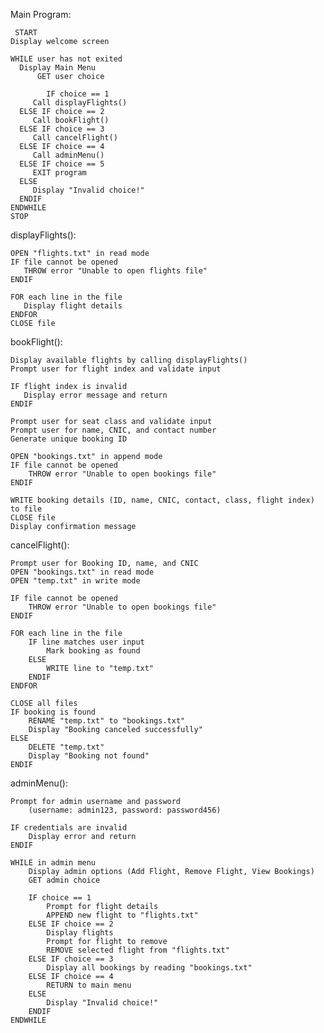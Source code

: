 Main Program:

     START
    Display welcome screen

    WHILE user has not exited
      Display Main Menu
		  GET user choice
      
			IF choice == 1
         Call displayFlights()
      ELSE IF choice == 2
         Call bookFlight()
      ELSE IF choice == 3
         Call cancelFlight()
      ELSE IF choice == 4
         Call adminMenu()
      ELSE IF choice == 5
         EXIT program
      ELSE
         Display "Invalid choice!"
      ENDIF
    ENDWHILE
    STOP


displayFlights():

    OPEN "flights.txt" in read mode
    IF file cannot be opened
       THROW error "Unable to open flights file"
    ENDIF

    FOR each line in the file
       Display flight details
    ENDFOR
    CLOSE file

bookFlight():

    Display available flights by calling displayFlights()
    Prompt user for flight index and validate input

    IF flight index is invalid
       Display error message and return
    ENDIF

    Prompt user for seat class and validate input
    Prompt user for name, CNIC, and contact number
    Generate unique booking ID

    OPEN "bookings.txt" in append mode
    IF file cannot be opened
        THROW error "Unable to open bookings file"
    ENDIF

    WRITE booking details (ID, name, CNIC, contact, class, flight index) to file
    CLOSE file
    Display confirmation message

cancelFlight():

    Prompt user for Booking ID, name, and CNIC
    OPEN "bookings.txt" in read mode
    OPEN "temp.txt" in write mode

    IF file cannot be opened
        THROW error "Unable to open bookings file"
    ENDIF

    FOR each line in the file
        IF line matches user input
            Mark booking as found
        ELSE
            WRITE line to "temp.txt"
        ENDIF
    ENDFOR

    CLOSE all files
    IF booking is found
        RENAME "temp.txt" to "bookings.txt"
        Display "Booking canceled successfully"
    ELSE
        DELETE "temp.txt"
        Display "Booking not found"
    ENDIF

adminMenu():

    Prompt for admin username and password
        (username: admin123, password: password456)
       
    IF credentials are invalid
        Display error and return
    ENDIF

    WHILE in admin menu
        Display admin options (Add Flight, Remove Flight, View Bookings)
        GET admin choice

        IF choice == 1
            Prompt for flight details
            APPEND new flight to "flights.txt"
        ELSE IF choice == 2
            Display flights
            Prompt for flight to remove
            REMOVE selected flight from "flights.txt"
        ELSE IF choice == 3
            Display all bookings by reading "bookings.txt"
        ELSE IF choice == 4
            RETURN to main menu
        ELSE
            Display "Invalid choice!"
        ENDIF
    ENDWHILE



 
